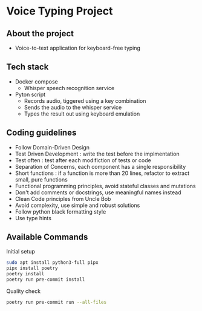 # Voice Typing Project

## About the project

- Voice-to-text application for keyboard-free typing

## Tech stack

- Docker compose
  - Whisper speech recognition service
- Pyton script
  - Records audio, tiggered using a key combination
  - Sends the audio to the whisper service
  - Types the result out using keyboard emulation

## Coding guidelines

- Follow Domain-Driven Design
- Test Driven Development : write the test before the implmentation
- Test often : test after each modifiction of tests or code
- Separation of Concerns, each component has a single responsibility
- Short functions : if a function is more than 20 lines, refactor to extract small, pure functions
- Functional programming principles, avoid stateful classes and mutations
- Don't add comments or docstrings, use meaningful names instead
- Clean Code principles from Uncle Bob
- Avoid complexity, use simple and robust solutions
- Follow python black formatting style
- Use type hints

## Available Commands

Initial setup

```bash
sudo apt install python3-full pipx
pipx install poetry
poetry install
poetry run pre-commit install
```

Quality check

```bash
poetry run pre-commit run --all-files
```
